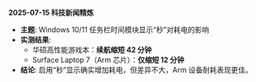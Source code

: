 **2025-07-15 科技新闻精炼**

- **主题**: Windows 10/11 任务栏时间模块显示“秒”对耗电的影响  
- **实测结果**:  
  - 华硕高性能游戏本：**续航缩短 42 分钟**  
  - Surface Laptop 7（Arm 芯片）：**仅缩短 12 分钟**  
- **结论**: 启用“秒”显示确实增加耗电，但差异不大，Arm 设备耐耗表现更佳。